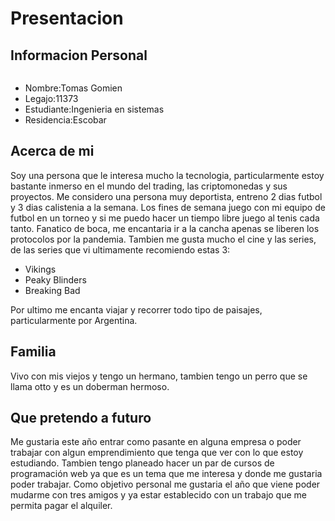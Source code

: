 # Presentacion

## Informacion Personal

![]()
- Nombre:Tomas Gomien
- Legajo:11373
- Estudiante:Ingenieria en sistemas
- Residencia:Escobar

## Acerca de mi

Soy una persona que le interesa mucho la tecnologia, particularmente estoy bastante inmerso en el mundo del trading, las criptomonedas y sus proyectos. Me considero una persona muy deportista, entreno 2 dias futbol y 3 dias calistenia a la semana. Los fines de semana juego con mi equipo de futbol en un torneo y si me puedo hacer un tiempo libre juego  al tenis cada tanto.
Fanatico de boca, me encantaria ir a la cancha apenas se liberen los protocolos por la pandemia.
Tambien me gusta mucho el cine y las series, de las series que vi ultimamente recomiendo estas 3:
- Vikings
- Peaky Blinders
- Breaking Bad

Por ultimo me encanta viajar y recorrer todo tipo de paisajes, particularmente por Argentina.
## Familia

Vivo con mis viejos y tengo un hermano, tambien tengo un perro que se llama otto y es un doberman hermoso.

## Que pretendo a futuro

Me gustaria este año entrar como pasante en alguna empresa o poder trabajar con algun emprendimiento que tenga que ver con lo que estoy estudiando. Tambien tengo planeado hacer un par de cursos de programación web ya que es un tema que me interesa y donde me gustaria poder trabajar.
Como objetivo personal me gustaria el año que viene poder mudarme con tres amigos y ya estar establecido con un trabajo que me permita pagar el alquiler. 
